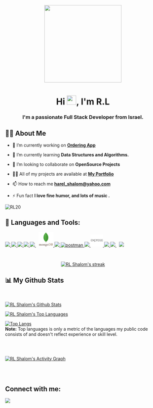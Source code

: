 <!--<a href="#"><img width="100%" height="auto" src="https://i.imgur.com/iXuL1HG.png" height="175px"/></a>-->
<div align="center">
<a  href="#"><img  width="250" height="250" src="https://live.staticflickr.com/65535/51903399640_8265160fec_o.jpg" height="175px"/></a></div>

<!-- <a align="center" data-flickr-embed="true" href="https://www.flickr.com/photos/45027510@N08/51903399640/in/datetaken/" title="rls"><img src="https://live.staticflickr.com/65535/51903399640_8265160fec_o.jpg" width="626" height="626" alt="rls"></a><script async src="//embedr.flickr.com/assets/client-code.js" charset="utf-8"></script> -->

<h1 align="center">Hi <img src="https://raw.githubusercontent.com/MartinHeinz/MartinHeinz/master/wave.gif" width="30px" height="30px">, I'm R.L</h1>
<h3 align="center">I'm a passionate Full Stack Developer from Israel.</h3>

## 🙋‍♂️ About Me

<!-- - 🔭 I’m currently working on **[Ordering App](https://restaurant-ord.herokuapp.com/)** -->
- 🔭 I’m currently working on **[Ordering App](https://github.com/RL20/restaurant-s-orders)**

- 🌱 I’m currently learning **Data Structures and Algorithms.**

- 👯 I’m looking to collaborate on **OpenSource Projects**

- 👨‍💻 All of my projects are available at **[My Portfolio](https://)**

- 📫 How to reach me **harel_shalom@yahoo.com**

- ⚡ Fun fact **I love fine humor, and lots of music .**
<p align="left"> <img src="https://komarev.com/ghpvc/?username=RL20&label=Profile%20views&color=0e75b6&style=flat" alt="RL20" /> </p>

<!-- <p align="center"> <a href="https://github.com/ryo-ma/github-profile-trophy"><img src="https://github-profile-trophy.vercel.app/?username=RL20" alt="RL20" /></a> </p> -->
## 🚀 Languages and Tools:

<p align="left"> 
    <a href="https://reactjs.org/" target="_blank"> <img src="https://img.icons8.com/color/48/000000/react-native.png"/> </a>
    <a href="https://developer.mozilla.org/en-US/docs/Web/JavaScript" target="_blank"> <img src="https://img.icons8.com/color/48/000000/javascript.png"/> </a> 
    <a href="https://www.w3.org/html/" target="_blank"> <img src="https://img.icons8.com/color/48/000000/html-5.png"/> </a> 
    <a href="https://www.w3schools.com/css/" target="_blank"> <img src="https://img.icons8.com/color/48/000000/css3.png"/> </a> 
    <a style="padding-right:8px;" href="https://nodejs.org" target="_blank"> <img src="https://img.icons8.com/color/48/000000/nodejs.png"/> </a> 
    <a href="https://www.mongodb.com/" target="_blank"> <img src="https://raw.githubusercontent.com/devicons/devicon/master/icons/mongodb/mongodb-original-wordmark.svg" alt="mongodb" width="48" height="48"/> </a> 
    <a href="https://firebase.google.com/" target="_blank"> <img src="https://img.icons8.com/color/48/000000/firebase.png"/> </a> 
    <a href="https://postman.com" target="_blank"> <img src="https://www.vectorlogo.zone/logos/getpostman/getpostman-icon.svg" alt="postman" width="45" height="45"/> </a>   
    <a href="https://git-scm.com/" target="_blank"> <img src="https://img.icons8.com/color/48/000000/git.png"/> </a> 
    <a href="https://expressjs.com" target="_blank"> <img src="https://raw.githubusercontent.com/devicons/devicon/master/icons/express/express-original-wordmark.svg" alt="express" width="40" height="40"/> </a>
    <a href="https://www.python.org" target="_blank"> <img src="https://img.icons8.com/color/48/000000/python.png"/> </a> 
<a style="padding-right:8px;" href="https://www.mysql.com/" target="_blank"> <img src="https://img.icons8.com/fluent/50/000000/mysql-logo.png"/> </a>
<a style="padding-right:8px;" href="https://www.php.net/" target="_blank">
<img src="https://img.icons8.com/external-soft-fill-juicy-fish/50/000000/external-php-coding-and-development-soft-fill-soft-fill-juicy-fish.png"/></a>
</p>

<!-- [![React Badge](https://img.shields.io/badge/-React-61DBFB?style=for-the-badge&labelColor=black&logo=react&logoColor=61DBFB)](#)  [![Javascript Badge](https://img.shields.io/badge/-Javascript-F0DB4F?style=for-the-badge&labelColor=black&logo=javascript&logoColor=F0DB4F)](#) [![Typescript Badge](https://img.shields.io/badge/-Typescript-007acc?style=for-the-badge&labelColor=black&logo=typescript&logoColor=007acc)](#) [![Nodejs Badge](https://img.shields.io/badge/-Nodejs-3C873A?style=for-the-badge&labelColor=black&logo=node.js&logoColor=3C873A)](#) [![GraphQL Badge](https://img.shields.io/badge/-GraphQl-e535ab?style=for-the-badge&labelColor=black&logo=node.js&logoColor=e535ab)](#) -->
<br/>

<p align="center">
    <a href="https://github.com/RL20/github-readme-streak-stats">
        <img title="🔥 Get streak stats for your profile at git.io/streak-stats" alt="RL Shalom's streak" src="https://github-readme-streak-stats.herokuapp.com/?user=RL20&theme=black-ice&hide_border=true&stroke=0000&background=060A0CD0"/>
    </a>
</p>

## 📊 My Github Stats

  <br/>
    
<!--  old Github Stats      -->
<!--     <a href="https://github.com/RL20/github-readme-stats"><img alt="RL Shalom's Github Stats" src="https://github-readme-stats.vercel.app/api?username=RL20&show_icons=true&count_private=true&theme=react&hide_border=true&bg_color=0D1117" /></a> -->

<!--  New Github Stats      -->
<!--  Github Stats src→ https://github.com/anuraghazra/github-readme-stats     -->
<!-- to hide → &hide=stars,commits,prs,issues,contribs -->
<!-- fix bug on 17-01-23: add an env variable called PAT_1 with your github token in vercel 
https://github.com/anuraghazra/github-readme-stats/issues/2149#issuecomment-1373812812 -->

  <a href="https://github.com/RL20/github-readme-stats"><img alt="RL Shalom's Github Stats" src="https://github-readme-stats-sigma-five.vercel.app/api?username=RL20&show_icons=true&count_private=true&theme=react&hide_border=true&bg_color=0D1117&include_all_commits=true&hide=contribs" /></a>
      
  <a href="https://github.com/RL20/github-readme-stats"><img alt="RL Shalom's Top Languages" src="https://github-readme-stats-sigma-five.vercel.app/api/top-langs/?username=RL20&langs_count=10&count_private=true&layout=compact&theme=react&hide_border=true&bg_color=0D1117" /></a>
  
  [![Top Langs](https://github-readme-stats.vercel.app/api/top-langs/?username=RL20)](https://github.com/RL20/github-readme-stats)
  <br/>
  <b>Note:</b> Top languages is only a metric of the languages my public code consists of and doesn't reflect experience or skill level.

<br/>
<br/>
<!-- old grapg brocken↓ -->
<!-- <a href="https://github.com/RL20/github-readme-activity-graph"><img alt="RL Shalom's Activity Graph" src="https://activity-graph.herokuapp.com/graph?username=RL20&bg_color=0D1117&color=5BCDEC&line=5BCDEC&point=FFFFFF&hide_border=true" /></a> -->

<!-- New grapg ↓ -->
<!-- graph src → https://github.com/Ashutosh00710/github-readme-activity-graph#how-to-use -->
[![RL Shalom's Activity Graph](https://github-readme-activity-graph.cyclic.app/graph?username=RL20&theme=react-dark)](https://github.com/RL20/github-readme-activity-graph)

<br/>
<br/>

## Connect with me:

<p align="left">

<a href = "https://www.linkedin.com/in/harel-shalom-b7b48716/"><img src="https://img.icons8.com/fluent/48/000000/linkedin.png"/></a>

<!--
<a href = "https://twitter.com/subhamraoniar"><img src="https://img.icons8.com/fluent/48/000000/twitter.png"/></a>
<a href = "https://www.instagram.com/subhamraoniar/"><img src="https://img.icons8.com/fluent/48/000000/instagram-new.png"/></a>
<a href = "https://www.youtube.com/channel/UC-NXT1lYAOPa3lrgWXqvuHA"><img src="https://img.icons8.com/color/48/000000/youtube-play.png"/></a>-->

</p>
<!--
## ❤ Views and Followers

<a href="https://github.com/Meghna-DAS/github-profile-views-counter">
    <img src="https://komarev.com/ghpvc/?username=RL20">
</a>
<a href="https://github.com/RL20?tab=followers"><img src="https://img.shields.io/github/followers/RL20?label=Followers&style=social" alt="GitHub Badge"></a> -->
